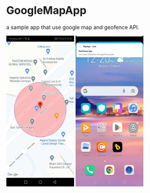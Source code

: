 # GoogleMapApp
a sample app that use google map and geofence API.

<img src ="https://github.com/SaqibAhmed-hub/GoogleMapApp/blob/geofence_api/app/src/main/java/com/example/mapapp/img/1679899941476.JPEG" width=180 height =400>

<img src ="https://github.com/SaqibAhmed-hub/GoogleMapApp/blob/geofence_api/app/src/main/java/com/example/mapapp/img/1679899935988.JPEG" width=180 height =400>



